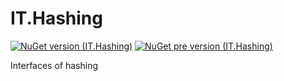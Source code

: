 # IT.Hashing
[![NuGet version (IT.Hashing)](https://img.shields.io/nuget/v/IT.Hashing.svg)](https://www.nuget.org/packages/IT.Hashing)
[![NuGet pre version (IT.Hashing)](https://img.shields.io/nuget/vpre/IT.Hashing.svg)](https://www.nuget.org/packages/IT.Hashing)

Interfaces of hashing